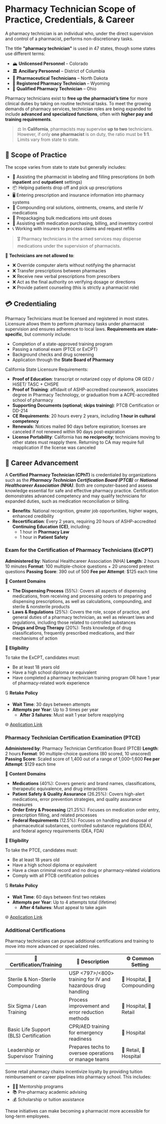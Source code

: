# Pharmacy Technician Scope of Practice, Credentials, & Career

A pharmacy technician is an individual who, under the direct supervision and control of a pharmacist, performs non-discretionary tasks.

The title **"pharmacy technician"** is used in 47 states, though some states use different terms:

- 🏔️ **Unlicensed Personnel** – Colorado  
- 🏛️ **Ancillary Personnel** – District of Columbia  
- 🌾 **Pharmaceutical Technicians** – North Dakota  
- 🐴 **Registered Pharmacy Technician** – Wyoming  
- 🌰 **Qualified Pharmacy Technician** – Ohio

Pharmacy technicians exist to **free up the pharmacist’s time** for more clinical duties by taking on routine technical tasks. To meet the growing demands of pharmacy services, technician roles are being expanded to include **advanced and specialized functions**, often with **higher pay and training requirements**.

> ⚖️ In **California**, pharmacists may supervise **up to two** technicians. However, if only **one pharmacist** is on duty, the ratio must be **1:1**. Limits vary from state to state.

## 🔬 Scope of Practice

The scope varies from state to state but generally includes:

- 🏥 Assisting the pharmacist in labeling and filling prescriptions (in both **inpatient** and **outpatient** settings)  
- 📦 Helping patients drop off and pick up prescriptions  
- 🖥️ Entering prescription and insurance information into pharmacy systems  
- 🧪 Compounding oral solutions, ointments, creams, and sterile IV medications  
- 💊 Prepackaging bulk medications into unit doses  
- 🛒 Assisting with medication purchasing, billing, and inventory control  
- 📞 Working with insurers to process claims and request refills  

> 🎖️ Pharmacy technicians in the armed services may dispense medications under the supervision of pharmacists.

🛑 **Technicians are not allowed to**:

- ❌ Override computer alerts without notifying the pharmacist  
- ❌ Transfer prescriptions between pharmacies  
- ❌ Receive new verbal prescriptions from prescribers  
- ❌ Act as the final authority on verifying dosage or directions  
- ❌ Provide patient counseling (this is strictly a pharmacist role)

## 💳 Credentialing

Pharmacy Technicians must be licensed and registered in most states. Licensure allows them to perform pharmacy tasks under pharmacist supervision and ensures adherence to local laws. **Requirements are state-specific**, but commonly include:

- Completion of a state-approved training program
- Passing a national exam (PTCE or ExCPT)
- Background checks and drug screening
- Application through the **State Board of Pharmacy**

California State Licensure Requirements:

- **Proof of Education**: transcript or notarized copy of diploma OR GED / HiSET/ TASC + CHSPE
- **Proof of Training**: affidavit of ASHP-accredited coursework, associates degree in Pharmacy Technology, or graduation from a ACPE-accredited school of pharmacy
- **Supporting Documents (optional; skips training)**: PTCB Certification or DD-214
- **CE Requirements**: 20 hours every 2 years, including **1 hour in cultural competency**
- **Renewals**: Notices mailed 90 days before expiration; licenses are canceled if not renewed within 90 days post-expiration
- **License Portability**: California has **no reciprocity**; technicians moving to other states must reapply there. Returning to CA may require full reapplication if the license was canceled

## 🚀 Career Advancement

A **Certified Pharmacy Technician (CPhT)** is credentialed by organizations such as the ***Pharmacy Technician Certification Board (PTCB)*** or ***National Healthcareer Association (NHA)***. Both are computer-based and assess knowledge essential for safe and effective pharmacy practice. Certification demonstrates advanced competency and may qualify technicians for expanded duties, such as medication reconciliation or billing.

- **Benefits**: National recognition, greater job opportunities, higher wages, enhanced credibility
- **Recertification**: Every 2 years, requiring 20 hours of ASHP-accredited **Continuing Education (CE)**, including:
  - 1 hour in **Pharmacy Law**
  - 1 hour in **Patient Safety**

### Exam for the Certification of Pharmacy Technicians (ExCPT)

**Administered by**: National Healthcareer Association (NHA)
**Length**: 2 hours 10 minutes
**Format**: 100 multiple-choice questions + 20 unscored pretest questions
**Passing Score**: 390 out of 500
**Fee per Attempt**: $125 each time

🧩 **Content Domains**

- **The Dispensing Process** (55%): Covers all aspects of dispensing medications, from receiving and processing orders to preparing and dispensing prescriptions, as well as calculations, compounding, and sterile & nonsterile products
- **Laws & Regulations** (25%): Covers the role, scope of practice, and general duties of a pharmacy technician, as well as relevant laws and regulations, including those related to controlled substances
- **Drugs and Drug Therapy** (20%): Tests knowledge of drug classifications, frequently prescribed medications, and their mechanisms of action

🔞 **Eligibility**

To take the ExCPT, candidates must:

- Be at least 18 years old
- Have a high school diploma or equivalent
- Have completed a pharmacy technician training program OR have 1 year of pharmacy-related work experience

🔃 **Retake Policy**

- **Wait Time**: 30 days between attempts
- **Attempts per Year**: Up to 3 times per year
  - **After 3 failures**: Must wait 1 year before reapplying

🌐 [Application Link](https://www.nhanow.com/certifications/pharmacy-technician)

### Pharmacy Technician Certification Examination (PTCE)

**Administered by**: Pharmacy Technician Certification Board (PTCB)
**Length**: 2 hours
**Format**: 90 multiple-choice questions (80 scored, 10 unscored)
**Passing Score**: Scaled score of 1,400 out of a range of 1,000–1,600
**Fee per Attempt**: $129 each time

🧩 **Content Domains**

- **Medications** (40%): Covers generic and brand names, classifications, therapeutic equivalence, and drug interactions
- **Patient Safety & Quality Assurance** (26.25%): Covers high-alert medications, error prevention strategies, and quality assurance measures
- **Order Entry & Processing** (21.25%): Focuses on medication order entry, prescription filling, and related processes
- **Federal Requirements** (12.5%): Focuses on handling and disposal of pharmaceutical substances, controlled substance regulations (DEA), and federal agency requirements (DEA, FDA)

🔞 **Eligibility**

To take the PTCE, candidates must:

- Be at least 18 years old
- Have a high school diploma or equivalent
- Have a clean criminal record and no drug or pharmacy-related violations
- Comply with all PTCB certification policies

🔃 **Retake Policy**

- **Wait Time**: 60 days between first two retakes
- **Attempts per Year**: Up to 4 attempts total (lifetime)
  - **After 4 failures**: Must appeal to take again

🌐 [Application Link](https://www.ptcb.org/ptce)

### Additional Certifications

Pharmacy technicians can pursue additional certifications and training to move into more advanced or specialized roles.

| 🏅 Certification/Training | 📘 Description | ⚙️ Common Setting |
|---------------------------|----------------|-------------------|
| Sterile & Non-Sterile Compounding | USP <797>/<800> training for IV and hazardous drug handling | 🏥 Hospital, 🧪 Compounding |
| Six Sigma / Lean Training | Process improvement and error reduction methods | 🏥 Hospital, 🛒 Retail |
| Basic Life Support (BLS) Certification | CPR/AED training for emergency readiness | 🏥 Hospital |
| Leadership or Supervisor Training | Prepares techs to oversee operations or manage teams | 🛒 Retail, 🏥 Hospital |

Some retail pharmacy chains incentivize loyalty by providing tuition reimbursement or career pipelines into pharmacy school. This includes:

- 👨‍🎓 Mentorship programs  
- 📚 Pre-pharmacy academic advising  
- 💰 Scholarship or tuition assistance  

These initiatives can make becoming a pharmacist more accessible for long-term employees.
